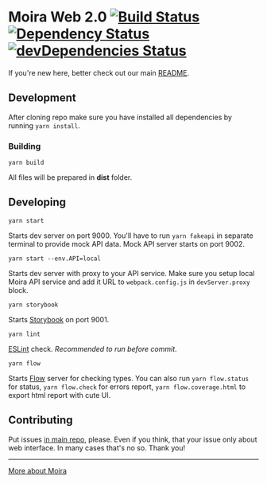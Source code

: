 # Moira Web 2.0 [![Build Status](https://travis-ci.org/moira-alert/web2.0.svg?branch=master)](https://travis-ci.org/moira-alert/web2.0) [![Dependency Status](https://david-dm.org/moira-alert/web2.0.svg)](https://david-dm.org/moira-alert/web2.0) [![devDependencies Status](https://david-dm.org/moira-alert/web2.0/dev-status.svg)](https://david-dm.org/moira-alert/web2.0?type=dev)

If you're new here, better check out our main [README](https://github.com/moira-alert/moira/blob/master/README.md).

## Development

After cloning repo make sure you have installed all dependencies by running `yarn install`.

### Building

`yarn build`

All files will be prepared in **dist** folder.

## Developing

`yarn start`

Starts dev server on port 9000. You'll have to run `yarn fakeapi` in separate terminal to provide mock API data. Mock API server starts on port 9002.

`yarn start --env.API=local`

Starts dev server with proxy to your API service. Make sure you setup local Moira API service and add it URL to `webpack.config.js` in `devServer.proxy` block.

`yarn storybook`

Starts [Storybook](https://storybook.js.org) on port 9001.

`yarn lint`

[ESLint](https://eslint.org) check. _Recommended to run before commit_.

`yarn flow`

Starts [Flow](https://flow.org) server for checking types. You can also run `yarn flow.status` for status, `yarn flow.check` for errors report, `yarn flow.coverage.html` to export html report with cute UI.

## Contributing

Put issues [in main repo](https://github.com/moira-alert/moira/issues), please. Even if you think, that your issue only about web interface. In many cases that's no so. Thank you!

---

[More about Moira](https://github.com/moira-alert/moira/blob/master/README.md)
